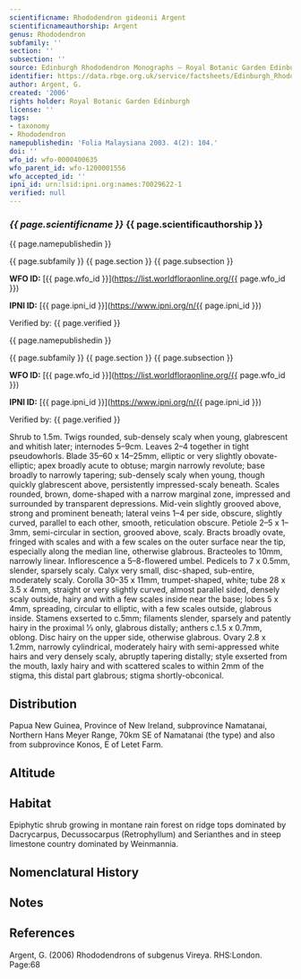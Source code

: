 ```yaml
---
scientificname: Rhododendron gideonii Argent
scientificnameauthorship: Argent
genus: Rhododendron
subfamily: ''
section: ''
subsection: ''
source: Edinburgh Rhododendron Monographs – Royal Botanic Garden Edinburgh
identifier: https://data.rbge.org.uk/service/factsheets/Edinburgh_Rhododendron_Monographs.xhtml
author: Argent, G.
created: '2006'
rights holder: Royal Botanic Garden Edinburgh
license: ''
tags:
- taxonomy
- Rhododendron
namepublishedin: 'Folia Malaysiana 2003. 4(2): 104.'
doi: ''
wfo_id: wfo-0000400635
wfo_parent_id: wfo-1200001556
wfo_accepted_id: ''
ipni_id: urn:lsid:ipni.org:names:70029622-1
verified: null
---
```

### _{{ page.scientificname }}_ {{ page.scientificauthorship }}
 {{ page.namepublishedin }}

{{ page.subfamily }} {{ page.section }} {{ page.subsection }}

**WFO ID:** [{{ page.wfo_id }}](https://list.worldfloraonline.org/{{ page.wfo_id }})

**IPNI ID:** [{{ page.ipni_id }}](https://www.ipni.org/n/{{ page.ipni_id }})

Verified by: {{ page.verified }}

 {{ page.namepublishedin }}

{{ page.subfamily }} {{ page.section }} {{ page.subsection }}

**WFO ID:** [{{ page.wfo_id }}](https://list.worldfloraonline.org/{{ page.wfo_id }})

**IPNI ID:** [{{ page.ipni_id }}](https://www.ipni.org/n/{{ page.ipni_id }})

Verified by: {{ page.verified }}



Shrub to 1.5m. Twigs rounded, sub-densely scaly when young, glabrescent and whitish later; internodes 5–9cm. Leaves 2–4 together in tight pseudowhorls. Blade 35–60 x 14–25mm, elliptic or very slightly obovate- elliptic; apex broadly acute to obtuse; margin narrowly revolute; base broadly to narrowly tapering; sub-densely scaly when young, though quickly glabrescent above, persistently impressed-scaly beneath. Scales rounded, brown, dome-shaped with a narrow marginal zone, impressed and surrounded by transparent depressions. Mid-vein slightly grooved above, strong and prominent beneath; lateral veins 1–4 per side, obscure, slightly curved, parallel to each other, smooth, reticulation obscure. Petiole 2–5 x 1–3mm, semi-circular in section, grooved above, scaly. Bracts broadly ovate, fringed with scales and with a few scales on the outer surface near the tip, especially along the median line, otherwise glabrous. Bracteoles to 10mm, narrowly linear. Inflorescence a 5–8-flowered umbel. Pedicels to 7 x 0.5mm, slender, sparsely scaly. Calyx very small, disc-shaped, sub-entire, moderately scaly. Corolla 30–35 x 11mm, trumpet-shaped, white; tube 28 x 3.5 x 4mm, straight or very slightly curved, almost parallel sided, densely scaly outside, hairy and with a few scales inside near the base; lobes 5 x 4mm, spreading, circular to elliptic, with a few scales outside, glabrous inside. Stamens exserted to c.5mm; filaments slender, sparsely and patently hairy in the proximal 1⁄3 only, glabrous distally; anthers c.1.5 x 0.7mm, oblong. Disc hairy on the upper side, otherwise glabrous. Ovary 2.8 x 1.2mm, narrowly cylindrical, moderately hairy with semi-appressed white hairs and very densely scaly, abruptly tapering distally; style exserted from the mouth, laxly hairy and with scattered scales to within 2mm of the stigma, this distal part glabrous; stigma shortly-obconical.

## Distribution
Papua New Guinea, Province of New Ireland, subprovince Namatanai, Northern Hans Meyer Range, 70km SE of Namatanai (the type) and also from subprovince Konos, E of Letet Farm.

## Altitude


## Habitat
Epiphytic shrub growing in montane rain forest on ridge tops dominated by Dacrycarpus, Decussocarpus (Retrophyllum) and Serianthes and in steep limestone country dominated by Weinmannia.

## Nomenclatural History

                       
## Notes


## References

Argent, G. (2006) Rhododendrons of subgenus Vireya. RHS:London. Page:68
